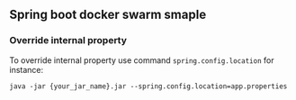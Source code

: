 ## Spring boot docker swarm smaple

### Override internal property

To override internal property use command `spring.config.location` for instance:

`java -jar {your_jar_name}.jar --spring.config.location=app.properties`

